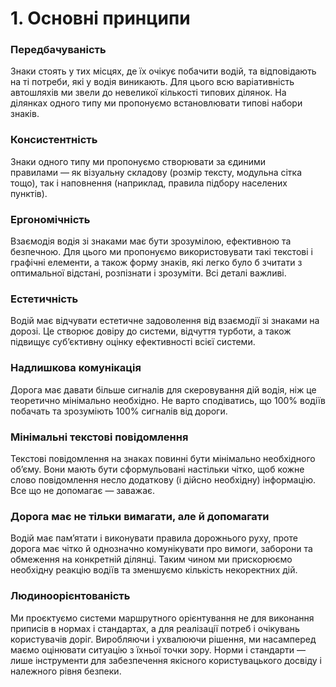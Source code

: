 # 1. Основні принципи 


### Передбачуваність

Знаки стоять у тих місцях, де їх очікує побачити водій, та відповідають на ті потреби, які у водія виникають. Для цього всю варіативність автошляхів ми звели до невеликої кількості типових ділянок. На ділянках одного типу ми пропонуємо встановлювати типові набори знаків.


### Консистентність

Знаки одного типу ми пропонуємо створювати за єдиними правилами — як візуальну складову (розмір тексту, модульна сітка тощо), так і наповнення (наприклад, правила підбору населених пунктів).


### Ергономічність

Взаємодія водія зі знаками має бути зрозумілою, ефективною та безпечною. Для цього ми пропонуємо використовувати такі текстові і графічні елементи, а також форму знаків, які легко було б зчитати з оптимальної відстані, розпізнати і зрозуміти. Всі деталі важливі.


### Естетичність

Водій має відчувати естетичне задоволення від взаємодії зі знаками на дорозі. Це створює довіру до системи, відчуття турботи, а також підвищує суб’єктивну оцінку ефективності всієї системи.


### Надлишкова комунікація

Дорога має давати більше сигналів для скеровування дій водія, ніж це теоретично мінімально необхідно. Не варто сподіватись, що 100% водіїв побачать та зрозуміють 100% сигналів від дороги. 


### Мінімальні текстові повідомлення

Текстові повідомлення на знаках повинні бути мінімально необхідного об’єму. Вони мають бути сформульовані настільки чітко, щоб кожне слово повідомлення несло додаткову (і дійсно необхідну) інформацію. Все що не допомагає — заважає.


### Дорога має не тільки вимагати, але й допомагати

Водій має пам’ятати і виконувати правила дорожнього руху, проте дорога має чітко й однозначно комунікувати про вимоги, заборони та обмеження на конкретній ділянці. Таким чином ми прискорюємо необхідну реакцію водіїв та зменшуємо кількість некоректних дій.


### Людиноорієнтованість

Ми проєктуємо системи маршрутного орієнтування не для виконання приписів в нормах і стандартах, а для реалізації потреб і очікувань користувачів доріг. Виробляючи і ухвалюючи рішення, ми насамперед маємо оцінювати ситуацію з їхньої точки зору. Норми і стандарти — лише інструменти для забезпечення якісного користувацького досвіду і належного рівня безпеки. 
